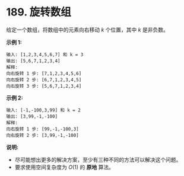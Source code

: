 # 189. 旋转数组

给定一个数组，将数组中的元素向右移动 *k* 个位置，其中 *k* 是非负数。

**示例 1:**

```()
输入: [1,2,3,4,5,6,7] 和 k = 3
输出: [5,6,7,1,2,3,4]
解释:
向右旋转 1 步: [7,1,2,3,4,5,6]
向右旋转 2 步: [6,7,1,2,3,4,5]
向右旋转 3 步: [5,6,7,1,2,3,4]
```

**示例 2:**

```()
输入: [-1,-100,3,99] 和 k = 2
输出: [3,99,-1,-100]
解释:
向右旋转 1 步: [99,-1,-100,3]
向右旋转 2 步: [3,99,-1,-100]
```

**说明:**

* 尽可能想出更多的解决方案，至少有三种不同的方法可以解决这个问题。
* 要求使用空间复杂度为 $O(1)$ 的 **原地** 算法。
